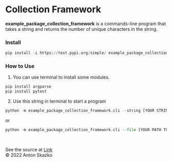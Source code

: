 # Collection Framework
 
**example_package_collection_framework** is a commands-line program that takes a string and returns the number of unique characters in the string.

### Install

```python
pip install -i https://test.pypi.org/simple/ example_package_collection_framework
```

### How to Use

1. You can use terminal to install some modules.
```python
pip install argparse
pip install pytest
```

2. Use this string in terminal to start a program
```python
python -m example_package_collection_framework.cli --string [YOUR STRING]
```
or
```python
python -m example_package_collection_framework.cli --file [YOUR PATH TO FILE]
```

<br>

See the source at  [Link](https://git.foxminded.com.ua/foxstudent102894/task-5-create-the-python-package)
<br>
© 2022 Anton Skazko